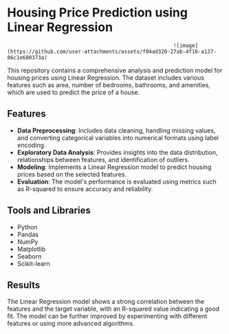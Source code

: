 # Housing Price Prediction using Linear Regression
                                                          ![image](https://github.com/user-attachments/assets/f04ad320-27ab-4f16-a137-86c1e680373a)

This repository contains a comprehensive analysis and prediction model for housing prices using Linear Regression. The dataset includes various features such as area, number of bedrooms, bathrooms, and amenities, which are used to predict the price of a house.

## Features

- **Data Preprocessing**: Includes data cleaning, handling missing values, and converting categorical variables into numerical formats using label encoding.
- **Exploratory Data Analysis**: Provides insights into the data distribution, relationships between features, and identification of outliers.
- **Modeling**: Implements a Linear Regression model to predict housing prices based on the selected features.
- **Evaluation**: The model's performance is evaluated using metrics such as R-squared to ensure accuracy and reliability.

## Tools and Libraries

- Python
- Pandas
- NumPy
- Matplotlib
- Seaborn
- Scikit-learn

## Results

The Linear Regression model shows a strong correlation between the features and the target variable, with an R-squared value indicating a good fit. The model can be further improved by experimenting with different features or using more advanced algorithms.

